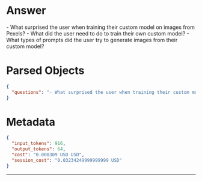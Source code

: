 # Answer

<questions>
- What surprised the user when training their custom model on images from Pexels?
- What did the user need to do to train their own custom model?
- What types of prompts did the user try to generate images from their custom model?
</questions>

# Parsed Objects

```json
{
  "questions": "- What surprised the user when training their custom model on images from Pexels?\n- What did the user need to do to train their own custom model?\n- What types of prompts did the user try to generate images from their custom model?"
}
```

# Metadata

```json
{
  "input_tokens": 916,
  "output_tokens": 64,
  "cost": "0.000309 USD USD",
  "session_cost": "0.03234249999999999 USD"
}
```

-----
